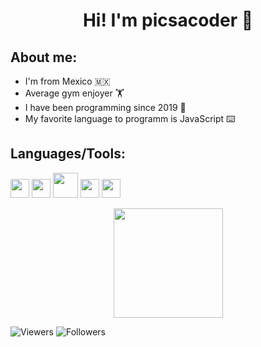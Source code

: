 <div align="center">
  <h1>Hi! I'm picsacoder 👋</h1>
</div>


## About me: 
<ul>
  <li>I'm from Mexico 🇲🇽 </li>
  
  <li>Average gym enjoyer 🏋️</li>
  
  <li>I have been programming since 2019 📅</li>
  
  <li>My favorite language to programm is JavaScript ⌨️</li>
  
  
</ul>

## Languages/Tools:
<img width=30px src="https://external-content.duckduckgo.com/iu/?u=https%3A%2F%2Fseeklogo.com%2Fimages%2FN%2Fnodejs-logo-FBE122E377-seeklogo.com.png&f=1&nofb=1"> </img> <img width=30px src="https://external-content.duckduckgo.com/iu/?u=https%3A%2F%2Fclipground.com%2Fimages%2Freact-logo-png-7.png&f=1&nofb=1"> </img> <img width=40px src="https://external-content.duckduckgo.com/iu/?u=https%3A%2F%2Fvectorified.com%2Fimages%2Fmongodb-icon-9.png&f=1&nofb=1"> </img> <img width=30px src="https://external-content.duckduckgo.com/iu/?u=https%3A%2F%2Fupload.wikimedia.org%2Fwikipedia%2Fcommons%2Fthumb%2Fc%2Fc3%2FPython-logo-notext.svg%2F1200px-Python-logo-notext.svg.png&f=1&nofb=1"> </img> <img width=30px src="https://external-content.duckduckgo.com/iu/?u=https%3A%2F%2Fcdn.freebiesupply.com%2Flogos%2Flarge%2F2x%2Fgit-icon-logo-png-transparent.png&f=1&nofb=1"> </img> 

<div align="center">
</h5>
<a href="https://discord.com/users/633080264284962816">
<img src="https://lanyard-profile-readme.vercel.app/api/633080264284962816?animated=true" height=175px/>
  </a>
  </div>
<p align="left">
	<img src="https://komarev.com/ghpvc/?username=picsacoder&label=Profile%20views&color=0e75b6&style=flat" alt="Viewers" /> 
	<img src="https://img.shields.io/github/followers/picsacoder.svg?style=social&label=Follow&maxAge=2592000" alt="Followers" />
</p>
